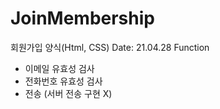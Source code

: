 # JoinMembership
회원가입 양식(Html, CSS)
Date: 21.04.28
Function
- 이메일 유효성 검사
- 전화번호 유효성 검사
- 전송 (서버 전송 구현 X)
